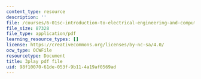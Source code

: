```yaml
---
content_type: resource
description: ''
file: /courses/6-01sc-introduction-to-electrical-engineering-and-computer-science-i-spring-2011/98f1007061de053f9b114a19af0569ad_xMWcIb6XGVA.pdf
file_size: 87328
file_type: application/pdf
learning_resource_types: []
license: https://creativecommons.org/licenses/by-nc-sa/4.0/
ocw_type: OCWFile
resourcetype: Document
title: 3play pdf file
uid: 98f10070-61de-053f-9b11-4a19af0569ad
---
```

